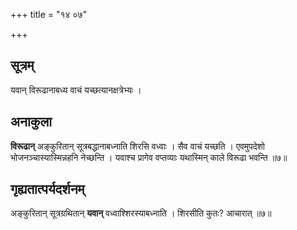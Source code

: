 +++
title = "१४ ०७"

+++
## सूत्रम्
यवान् विरूढानाबध्य वाचं यच्छत्यानक्षत्रेभ्यः ।

## अनाकुला
**विरूढान्** अङ्कुरितान् सूत्रबद्धानाबध्नाति शिरसि वध्वाः ।
सैव वाचं यच्छति ।
एवमुपदेशो भोजनञ्चास्यास्मिन्नहनि नेच्छन्ति ।
यवाश्च प्रागेव वप्तव्याः यथास्मिन् काले विरूढा भवन्ति ॥७॥

## गृह्यतात्पर्यदर्शनम्
अङ्कुरितान् सूत्रग्रथितान् **यवान्** वध्वाश्शिरस्याबध्नाति ।
शिरसीति कुतः? आचारात् ॥७॥
